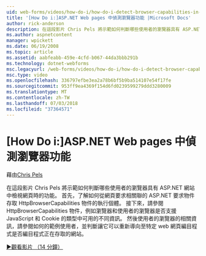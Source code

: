 ```yaml
---
uid: web-forms/videos/how-do-i/how-do-i-detect-browser-capabilities-in-aspnet-web-pages
title: '[How Do i:]ASP.NET Web pages 中偵測瀏覽器功能 |Microsoft Docs'
author: rick-anderson
description: 在這段影片 Chris Pels 將示範如何判斷哪些使用者的瀏覽器具有 ASP.NET 網站中檢視網頁時的功能。 首先，了解如何 acc....
ms.author: aspnetcontent
manager: wpickett
ms.date: 06/19/2008
ms.topic: article
ms.assetid: aabfeabb-459e-4cfd-b067-44da3bbb291b
ms.technology: dotnet-webforms
msc.legacyurl: /web-forms/videos/how-do-i/how-do-i-detect-browser-capabilities-in-aspnet-web-pages
msc.type: video
ms.openlocfilehash: 336797efbe3ea2a78b6bf5b9ba514107e54f17fe
ms.sourcegitcommit: 953ff9ea4369f154d6fd0239599279ddd3280009
ms.translationtype: MT
ms.contentlocale: zh-TW
ms.lasthandoff: 07/03/2018
ms.locfileid: "37364571"
---
```

<a name="how-do-i-detect-browser-capabilities-in-aspnet-web-pages"></a>[How Do i:]ASP.NET Web pages 中偵測瀏覽器功能
====================
藉由[Chris Pels](https://twitter.com/chrispels)

在這段影片 Chris Pels 將示範如何判斷哪些使用者的瀏覽器具有 ASP.NET 網站中檢視網頁時的功能。 首先，了解如何從網頁要求相關聯的 ASP.NET 要求物件存取 HttpBrowserCapabilities 物件的執行個體。 接下來，請參閱 HttpBrowserCapabilities 物件，例如瀏覽器和使用者的瀏覽器是否支援 JavaScript 和 Cookie 的類型中可用的不同資訊。 然後使用者的瀏覽器的相關資訊，請參閱如何的範例使用者，並判斷讓它可以重新導向至特定 web 網頁編目程式是否編目程式正在存取的網站。

[&#9654;觀看影片 （14 分鐘）](https://channel9.msdn.com/Blogs/ASP-NET-Site-Videos/how-do-i-detect-browser-capabilities-in-aspnet-web-pages)
